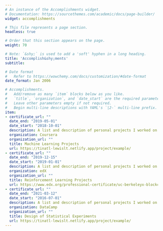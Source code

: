 ```yaml
---
# An instance of the Accomplishments widget.
# Documentation: https://sourcethemes.com/academic/docs/page-builder/
widget: accomplishments

# This file represents a page section.
headless: true

# Order that this section appears on the page.
weight: 70

# Note: `&shy;` is used to add a 'soft' hyphen in a long heading.
title: 'Accomplish&shy;ments'
subtitle:

# Date format
#   Refer to https://wowchemy.com/docs/customization/#date-format
date_format: Jan 2006

# Accomplishments.
#   Add/remove as many `item` blocks below as you like.
#   `title`, `organization`, and `date_start` are the required parameters.
#   Leave other parameters empty if not required.
#   Begin multi-line descriptions with YAML's `|2-` multi-line prefix.
item:
- certificate_url: ""
  date_end: "2019-05-01"
  date_start: "2018-10-01"
  description: A list and description of personal projects I worked on in Machine Learning.
  organization: Coursera
  organization_url: ""
  title: Machine Learning Projects
  url: https://tinatl-lewislt.netlify.app/project/example/
- certificate_url: ""
  date_end: "2019-12-15"
  date_start: "2019-01-01"
  description: A list and description of personal projects I worked on in Reinforcement Learning.
  organization: edX
  organization_url: ""
  title: Reinforcement Learning Projects
  url: https://www.edx.org/professional-certificate/uc-berkeleyx-blockchain-fundamentals
- certificate_url: ""
  date_end: "2021-03-12"
  date_start: "2016-07-01"
  description: A list and description of personal projects I worked on in Statistics.
  organization: DataCamp
  organization_url: ""
  title: Design of Statistical Experiments
  url: https://tinatl-lewislt.netlify.app/project/example/
---
```

